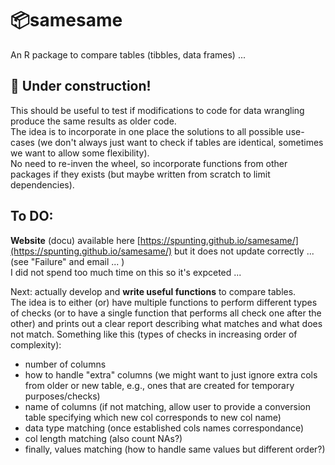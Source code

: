 # 📦samesame

An R package to compare tables (tibbles, data frames) ...<br>

## 🚧 Under construction!
This should be useful to test if modifications to code for data wrangling produce the same results as older code.<br>
The idea is to incorporate in one place the solutions to all possible use-cases (we don't always just want to check if tables are identical, sometimes we want to allow some flexibility).<br>
No need to re-inven the wheel, so incorporate functions from other packages if they exists (but maybe written from scratch to limit dependencies).

## To DO:
**Website** (docu) available here [https://spunting.github.io/samesame/](https://spunting.github.io/samesame/) but it does not update correctly ... (see "Failure" and email ... )<br>
I did not spend too much time on this so it's expceted ...

Next: actually develop and **write useful functions** to compare tables. <br>
The idea is to either (or) have multiple functions to perform different types of checks (or to have a single function that performs all check one after the other) and prints out a clear report describing what matches and what does not match. Something like this (types of checks in increasing order of complexity):
- number of columns
- how to handle "extra" columns (we might want to just ignore extra cols from older or new table, e.g., ones that are created for temporary purposes/checks)
- name of columns (if not matching, allow user to provide a conversion table specifying which new col corresponds to new col name)
- data type matching (once established cols names correspondance)
- col length matching (also count NAs?)
- finally, values matching (how to handle same values but different order?) 

